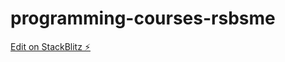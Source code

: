 # programming-courses-rsbsme

[Edit on StackBlitz ⚡️](https://stackblitz.com/edit/programming-courses-rsbsme)